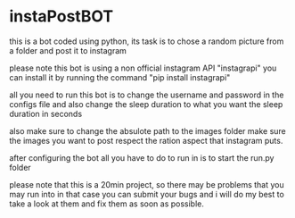 # instaPostBOT
this is a bot coded using python, its task is to chose a random picture from a folder and post it to instagram

please note this bot is using a non official instagram API "instagrapi"
you can install it by running the command 
"pip install instagrapi"

all you need to run this bot is to change the username and password in the configs file
and also change the sleep duration to what you want 
the sleep duration in seconds

also make sure to change the absulote path to the images folder
make sure the images you want to post respect the ration aspect that instagram puts.

after configuring the bot
all you have to do to run in is to start the run.py folder


please note that this is a 20min project, so there may be problems that you may run into
in that case you can submit your  bugs and i will do my best to take a look at them and fix them as soon as possible.
